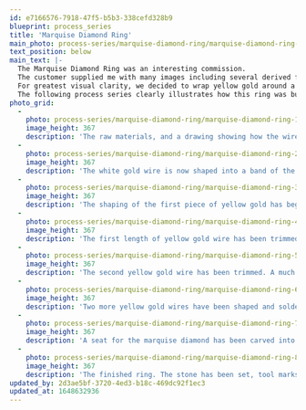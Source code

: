 ```yaml
---
id: e7166576-7918-47f5-b5b3-338cefd328b9
blueprint: process_series
title: 'Marquise Diamond Ring'
main_photo: process-series/marquise-diamond-ring/marquise-diamond-ring-main-image.jpg
text_position: below
main_text: |-
  The Marquise Diamond Ring was an interesting commission.  
  The customer supplied me with many images including several derived from nature. All had a common feeling of entanglement or of something entwined. The image that inspired me the most was of a tree branch tightly wrapped with heavy roots or vines.  
  For greatest visual clarity, we decided to wrap yellow gold around a central wire of white gold. This contrast also pleased me from the standpoint that the wires had to be assembled — as nature would have done. The ring could never have been cast or poured in a mold.
  The following process series clearly illustrates how this ring was built.
photo_grid:
  -
    photo: process-series/marquise-diamond-ring/marquise-diamond-ring-1.jpg
    image_height: 367
    description: 'The raw materials, and a drawing showing how the wires will wrap around one another.'
  -
    photo: process-series/marquise-diamond-ring/marquise-diamond-ring-2.jpg
    image_height: 367
    description: 'The white gold wire is now shaped into a band of the required size.'
  -
    photo: process-series/marquise-diamond-ring/marquise-diamond-ring-3.jpg
    image_height: 367
    description: 'The shaping of the first piece of yellow gold has begun, and it has been soldered onto the band.'
  -
    photo: process-series/marquise-diamond-ring/marquise-diamond-ring-4.jpg
    image_height: 367
    description: 'The first length of yellow gold wire has been trimmed, and a second piece is shown shaped and soldered in place. These two yellow gold wires will form the edge of the stone-setting.'
  -
    photo: process-series/marquise-diamond-ring/marquise-diamond-ring-5.jpg
    image_height: 367
    description: 'The second yellow gold wire has been trimmed. A much longer third gold wire has been carefully pre-shaped and soldered right around the band. Where this third wire wraps over the band, the white gold was carved to receive it.'
  -
    photo: process-series/marquise-diamond-ring/marquise-diamond-ring-6.jpg
    image_height: 367
    description: 'Two more yellow gold wires have been shaped and soldered in place to complete the pattern. The areas where these wires crossed over previous wires were carved (grooved) to receive them.'
  -
    photo: process-series/marquise-diamond-ring/marquise-diamond-ring-7.jpg
    image_height: 367
    description: 'A seat for the marquise diamond has been carved into the metal. Care is taken to remove any pressure points or pivot points so that the stone contacts and is supported perfectly flush.'
  -
    photo: process-series/marquise-diamond-ring/marquise-diamond-ring-8.jpg
    image_height: 367
    description: 'The finished ring. The stone has been set, tool marks removed, and all surfaces have been smoothed and polished.'
updated_by: 2d3ae5bf-3720-4ed3-b18c-469dc92f1ec3
updated_at: 1648632936
---
```

